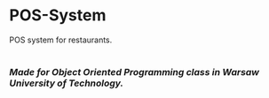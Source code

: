 # POS-System
POS system for restaurants.<br><br>

### *Made for Object Oriented Programming class in Warsaw University of Technology.*
